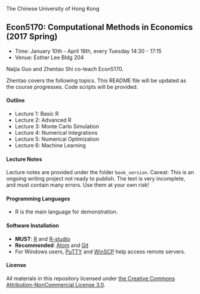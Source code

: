 The Chinese University of Hong Kong

## Econ5170:  Computational Methods in Economics (2017 Spring)

* Time: January 10th - April 18th, every Tuesday 14:30 - 17:15
* Venue: Esther Lee Bldg 204

Naijia Guo and Zhentao Shi co-teach Econ5170.

Zhentao covers the following topics. This README file will be updated as the course progresses. Code scripts will be provided.


#### Outline
* Lecture 1: Basic R
* Lecture 2: Advanced R
* Lecture 3: Monte Carlo Simulation
* Lecture 4: Numerical Integrations
* Lecture 5: Numerical Optimization
* Lecture 6: Machine Learning

#### Lecture Notes

Lecture notes are provided under the folder `book_version`.
Caveat: This is an ongoing writing project not ready to publish. The text is very incomplete, and must contain many errors. Use them at your own risk!

#### Programming Languages
* R is the main language for demonstration.

#### Software Installation
* **MUST**: [R](http://www.r-project.org/) and [R-studio](http://www.rstudio.com/)
* **Recommended**: [Atom](https://atom.io/) and [Git](http://git-scm.com/)
* For Windows users, [PuTTY](http://www.putty.org/) and [WinSCP](http://winscp.net/eng/download.php) help access remote servers.

#### License

All materials in this repository licensed under [the Creative Commons Attribution-NonCommercial License 3.0](https://creativecommons.org/licenses/by-nc/3.0/).
